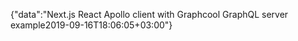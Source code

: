 {"data":"Next.js React Apollo client with Graphcool GraphQL server example2019-09-16T18:06:05+03:00"}
